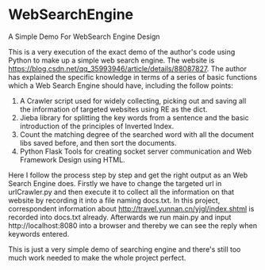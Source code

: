 # WebSearchEngine
A Simple Demo For WebSearch Engine Design

This is a very execution of the exact demo of the author's code using Python to make up a simple web search engine. The website is
https://blog.csdn.net/qq_35993946/article/details/88087827. The author has explained the specific knowledge in terms of a series of 
basic functions which a Web Search Engine should have, including the follow points:

1. A Crawler script used for widely collecting, picking out and saving all the information of targeted websites using RE as the dict.
2. Jieba library for splitting the key words from a sentence and the basic introduction of the principles of Inverted Index.
3. Count the matching degree of the searched word with all the document libs saved before, and then sort the documents.
4. Python Flask Tools for creating socket server communication and Web Framework Design using HTML.

Here I follow the process step by step and get the right output as an Web Search Engine does. Firstly we have to change the targeted url 
in urlCrawler.py and then execute it to collect all the information on that website by recording it into a file naming docs.txt. In this 
project, correspondent information about http://travel.yunnan.cn/yjgl/index.shtml is recorded into docs.txt already. Afterwards we run 
main.py and input http://localhost:8080 into a browser and thereby we can see the reply when keywords entered.

This is just a very simple demo of searching engine and there's still too much work needed to make the whole project perfect.
